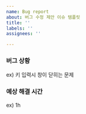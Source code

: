 ```yaml
---
name: Bug report
about: 버그 수정 제안 이슈 템플릿
title: ''
labels: ''
assignees: ''

---
```


### 버그 상황
ex) 키 입력시 창이 닫히는 문제

### 예상 해결 시간
ex) 1h
